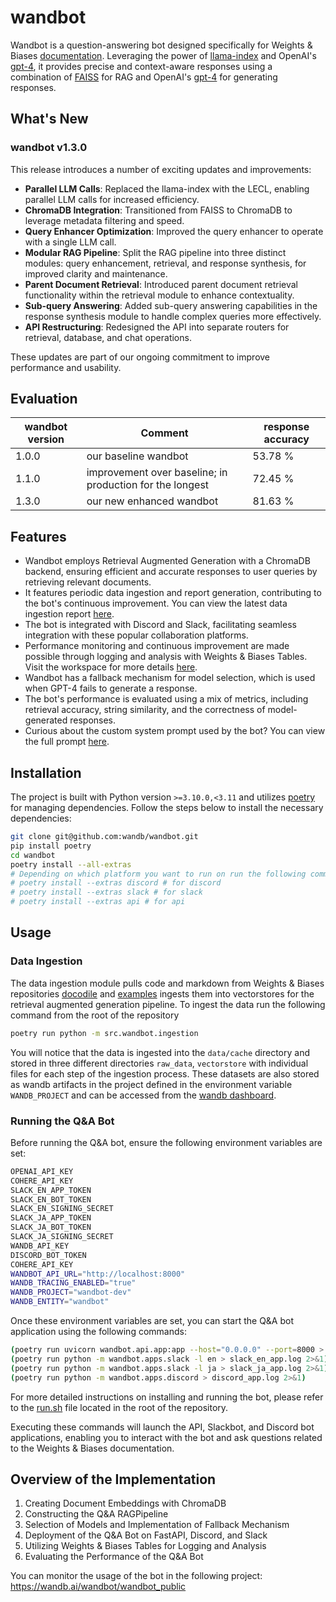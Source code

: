 # wandbot

Wandbot is a question-answering bot designed specifically for Weights & Biases [documentation](https://docs.wandb.ai/).
Leveraging the power of [llama-index](https://gpt-index.readthedocs.io/en/stable/) and OpenAI's [gpt-4](https://openai.com/research/gpt-4), it provides precise and context-aware responses
using a combination of [FAISS](https://github.com/facebookresearch/faiss) for RAG and OpenAI's [gpt-4](https://openai.com/research/gpt-4) for generating responses.

## What's New

### wandbot v1.3.0

This release introduces a number of exciting updates and improvements:

- **Parallel LLM Calls**: Replaced the llama-index with the LECL, enabling parallel LLM calls for increased efficiency.
- **ChromaDB Integration**: Transitioned from FAISS to ChromaDB to leverage metadata filtering and speed.
- **Query Enhancer Optimization**: Improved the query enhancer to operate with a single LLM call.
- **Modular RAG Pipeline**: Split the RAG pipeline into three distinct modules: query enhancement, retrieval, and response synthesis, for improved clarity and maintenance.
- **Parent Document Retrieval**: Introduced parent document retrieval functionality within the retrieval module to enhance contextuality.
- **Sub-query Answering**: Added sub-query answering capabilities in the response synthesis module to handle complex queries more effectively.
- **API Restructuring**: Redesigned the API into separate routers for retrieval, database, and chat operations.

These updates are part of our ongoing commitment to improve performance and usability.

## Evaluation

| wandbot version  | Comment  | response accuracy |
|---|---|---|
| 1.0.0 | our baseline wandbot |  53.78 % |
| 1.1.0 | improvement over baseline; in production for the longest | 72.45 %  | 
| 1.3.0 | our new enhanced wandbot | 81.63 % |

## Features

- Wandbot employs Retrieval Augmented Generation with a ChromaDB backend, ensuring efficient and accurate responses to user queries by retrieving relevant documents.
- It features periodic data ingestion and report generation, contributing to the bot's continuous improvement. You can view the latest data ingestion report [here](https://wandb.ai/wandbot/wandbot-dev/reportlist).
- The bot is integrated with Discord and Slack, facilitating seamless integration with these popular collaboration platforms.
- Performance monitoring and continuous improvement are made possible through logging and analysis with Weights & Biases Tables. Visit the workspace for more details [here](https://wandb.ai/wandbot/wandbot_public).
- Wandbot has a fallback mechanism for model selection, which is used when GPT-4 fails to generate a response.
- The bot's performance is evaluated using a mix of metrics, including retrieval accuracy, string similarity, and the correctness of model-generated responses.
- Curious about the custom system prompt used by the bot? You can view the full prompt [here](data/prompts/chat_prompt.json).

## Installation

The project is built with Python version `>=3.10.0,<3.11` and utilizes [poetry](https://python-poetry.org/) for managing dependencies. Follow the steps below to install the necessary dependencies:

```bash
git clone git@github.com:wandb/wandbot.git
pip install poetry
cd wandbot
poetry install --all-extras
# Depending on which platform you want to run on run the following command:
# poetry install --extras discord # for discord
# poetry install --extras slack # for slack
# poetry install --extras api # for api
```

## Usage

### Data Ingestion

The data ingestion module pulls code and markdown from Weights & Biases repositories [docodile](https://github.com/wandb/docodile) and [examples](https://github.com/wandb/examples) ingests them into vectorstores for the retrieval augmented generation pipeline.
To ingest the data run the following command from the root of the repository
```bash
poetry run python -m src.wandbot.ingestion
```
You will notice that the data is ingested into the `data/cache` directory and stored in three different directories `raw_data`, `vectorstore` with individual files for each step of the ingestion process.
These datasets are also stored as wandb artifacts in the project defined in the environment variable `WANDB_PROJECT` and can be accessed from the [wandb dashboard](https://wandb.ai/wandb/wandbot-dev).


### Running the Q&A Bot

Before running the Q&A bot, ensure the following environment variables are set:

```bash
OPENAI_API_KEY
COHERE_API_KEY
SLACK_EN_APP_TOKEN
SLACK_EN_BOT_TOKEN
SLACK_EN_SIGNING_SECRET
SLACK_JA_APP_TOKEN
SLACK_JA_BOT_TOKEN
SLACK_JA_SIGNING_SECRET
WANDB_API_KEY
DISCORD_BOT_TOKEN
COHERE_API_KEY
WANDBOT_API_URL="http://localhost:8000"
WANDB_TRACING_ENABLED="true"
WANDB_PROJECT="wandbot-dev"
WANDB_ENTITY="wandbot"
```

Once these environment variables are set, you can start the Q&A bot application using the following commands:

```bash
(poetry run uvicorn wandbot.api.app:app --host="0.0.0.0" --port=8000 > api.log 2>&1) & \
(poetry run python -m wandbot.apps.slack -l en > slack_en_app.log 2>&1) & \
(poetry run python -m wandbot.apps.slack -l ja > slack_ja_app.log 2>&1) & \
(poetry run python -m wandbot.apps.discord > discord_app.log 2>&1)
```

For more detailed instructions on installing and running the bot, please refer to the [run.sh](./run.sh) file located in the root of the repository.

Executing these commands will launch the API, Slackbot, and Discord bot applications, enabling you to interact with the bot and ask questions related to the Weights & Biases documentation.

## Overview of the Implementation

1. Creating Document Embeddings with ChromaDB
2. Constructing the Q&A RAGPipeline
3. Selection of Models and Implementation of Fallback Mechanism
4. Deployment of the Q&A Bot on FastAPI, Discord, and Slack
5. Utilizing Weights & Biases Tables for Logging and Analysis
6. Evaluating the Performance of the Q&A Bot

You can monitor the usage of the bot in the following project:
https://wandb.ai/wandbot/wandbot_public
